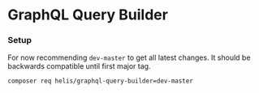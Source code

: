 # GraphQL Query Builder

### Setup

For now recommending `dev-master` to get all latest changes. It should be backwards compatible until first major tag.

 `composer req helis/graphql-query-builder=dev-master`
